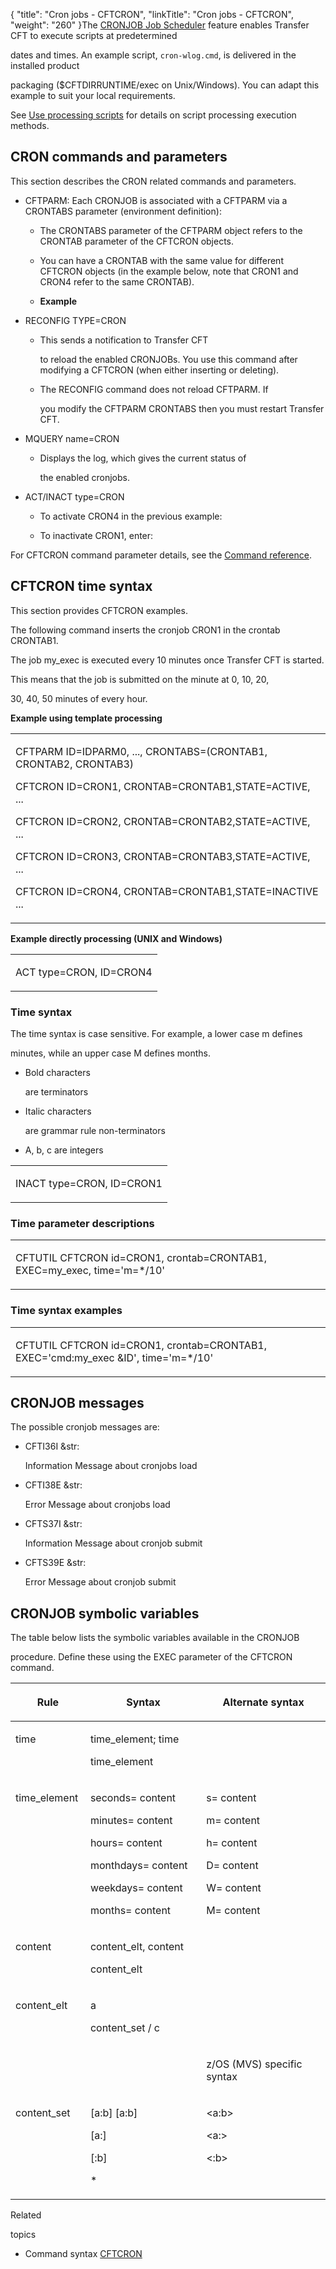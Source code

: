 {
    "title": "Cron jobs - CFTCRON",
    "linkTitle": "Cron jobs - CFTCRON",
    "weight": "260"
}The [CRONJOB<span aria-hidden="true"> Job Scheduler</span>](javascript:void(0)) feature enables Transfer CFT to execute scripts at predetermined
dates and times. An example script, `cron-wlog.cmd`, is delivered in the installed product
packaging ($CFTDIRRUNTIME/exec on Unix/Windows). You can adapt this example to suit your local requirements.

See [Use processing scripts](../../../../concepts/about_transfer_processing/proc_commands) for details on script processing execution methods.

## CRON commands and parameters

This section describes the CRON related commands and parameters.

-   CFTPARM: Each CRONJOB is associated with a CFTPARM via a CRONTABS parameter (environment definition):
    -   The CRONTABS parameter of the CFTPARM object refers to the CRONTAB parameter of the CFTCRON objects.
    -   You can have a CRONTAB with the same value for different CFTCRON objects (in the example below, note that CRON1 and CRON4 refer to the same CRONTAB).
    -   **Example**
-   RECONFIG TYPE=CRON
    -   This sends a notification to Transfer CFT
        to reload the enabled CRONJOBs. You use this command after modifying a CFTCRON (when either inserting or deleting).
    -   The RECONFIG command does not reload CFTPARM. If
        you modify the CFTPARM CRONTABS then you must restart Transfer CFT.
-   MQUERY name=CRON
    -   Displays the log, which gives the current status of
        the enabled cronjobs.
-   ACT/INACT type=CRON
    -   To activate CRON4 in the previous example:
    -   To inactivate CRON1, enter:

For CFTCRON command parameter details, see the [Command reference](../../../command_summary).

## <span id="CFTCRON_time_syntax"></span>CFTCRON time syntax

This section provides CFTCRON examples.

The following command inserts the cronjob CRON1 in the crontab CRONTAB1.
The job my\_exec is executed every 10 minutes once Transfer CFT is started.
This means that the job is submitted on the minute at 0, 10, 20,
30, 40, 50 minutes of every hour.

**Example using template processing**

<table cellspacing="0">   <col/>   <tbody>      <tr>         <td>            <p>CFTPARM ID=IDPARM0, ..., CRONTABS=(CRONTAB1, CRONTAB2, CRONTAB3)</p>            <p>CFTCRON ID=CRON1, CRONTAB=CRONTAB1,STATE=ACTIVE, ...</p>            <p>CFTCRON ID=CRON2, CRONTAB=CRONTAB2,STATE=ACTIVE, ...</p>            <p>CFTCRON ID=CRON3, CRONTAB=CRONTAB3,STATE=ACTIVE, ...</p>            <p>CFTCRON ID=CRON4, CRONTAB=CRONTAB1,STATE=INACTIVE ...</p>         </td>      </tr>   </tbody></table>

**Example directly processing (UNIX and Windows)**

<table cellspacing="0">   <col/>   <tbody>      <tr>         <td>            <p>ACT type=CRON, ID=CRON4</p>         </td>      </tr>   </tbody></table>

### Time syntax

The time syntax is case sensitive. For example, a lower case m defines
minutes, while an upper case M defines months.

-   Bold characters
    are terminators
-   Italic characters
    are grammar rule non-terminators
-   A, b, c are integers

<table cellspacing="0">   <col/>   <tbody>      <tr>         <td>            <p>INACT type=CRON, ID=CRON1</p>         </td>      </tr>   </tbody></table>

### Time parameter descriptions

<table cellspacing="0">
   <col/>
   <tbody>
      <tr>
         <td>
            <p>CFTUTIL CFTCRON id=CRON1, crontab=CRONTAB1, EXEC=my_exec, 
 time='m=*/10'</p>
         </td>
      </tr>
   </tbody>
</table>

### Time syntax examples

<table cellspacing="0">
   <col/>
   <tbody>
      <tr>
         <td>
            <p>CFTUTIL CFTCRON id=CRON1, crontab=CRONTAB1, EXEC='cmd:my_exec &amp;ID', 
 time='m=*/10'</p>
         </td>
      </tr>
   </tbody>
</table>

## CRONJOB messages

The possible cronjob messages are:

-   CFTI36I &str:
    Information Message about cronjobs load
-   CFTI38E &str:
    Error Message about cronjobs load
-   CFTS37I &str:
    Information Message about cronjob submit
-   CFTS39E &str:
    Error Message about cronjob submit

## CRONJOB symbolic variables

The table below lists the symbolic variables available in the CRONJOB
procedure. Define these using the EXEC parameter of the CFTCRON command.

<table cellspacing="0" width="90%">
   <col/>
   <col/>
   <col/>
   <thead>
      <tr data-mc-conditions="">
         <th>
            <p>Rule</p>
</th>
         <th>
            <p>Syntax</p>
</th>
         <th>
            <p>Alternate syntax</p>
</th>
      </tr>
   </thead>
   <tbody>
      <tr data-mc-conditions="" valign="top">
         <td colspan="1" rowspan="1" width="23.077%">
            <p>time </p>
         </td>
         <td width="35.647%">
            <p>time_element; time</p>
            <p>time_element</p>
         </td>
         <td width="38.274%">
            <p> </p>
         </td>
      </tr>
      <tr data-mc-conditions="" valign="top">
         <td colspan="1" rowspan="1" width="23.077%">
            <p>time_element</p>
         </td>
         <td width="35.647%">
            <p>seconds= content</p>
            <p>minutes= content</p>
            <p>hours= content</p>
            <p>monthdays= content</p>
            <p>weekdays= content</p>
            <p>months= content</p>
         </td>
         <td width="38.274%">
            <p>s= content</p>
            <p>m= content</p>
            <p>h= content</p>
            <p>D= content</p>
            <p>W= content</p>
            <p>M= content</p>
         </td>
      </tr>
      <tr data-mc-conditions="" valign="top">
         <td colspan="1" rowspan="1" width="23.077%">
            <p>content</p>
         </td>
         <td width="35.647%">
            <p>content_elt, content</p>
            <p>content_elt </p>
         </td>
         <td width="38.274%">
            <p> </p>
         </td>
      </tr>
      <tr valign="top">
         <td colspan="1" rowspan="1" width="23.077%">
            <p>content_elt</p>
         </td>
         <td colspan="1" rowspan="1" width="35.647%">
            <p>a</p>
            <p>content_set / c</p>
         </td>
         <td colspan="1" rowspan="1" width="38.274%">
            <p> </p>
         </td>
      </tr>
      <tr valign="top">
         <td colspan="2" rowspan="1" width="58.724%">
            <p> </p>
         </td>
         <td colspan="1" rowspan="1" width="38.274%">
            <p>z/OS (MVS) specific syntax</p>
         </td>
      </tr>
      <tr valign="top">
         <td colspan="1" rowspan="1" width="23.077%">
            <p>content_set</p>
         </td>
         <td colspan="1" rowspan="1" width="35.647%">
            <p>[a:b] [a:b]</p>
            <p>[a:]</p>
            <p>[:b]</p>
            <p>*</p>
         </td>
         <td colspan="1" rowspan="1" width="38.274%">
            <p>&lt;a:b&gt;</p>
            <p>&lt;a:&gt;</p>
            <p>&lt;:b&gt;</p>
         </td>
      </tr>
   </tbody>
</table>

Related
topics

-   Command syntax [CFTCRON](../../../command_summary)
